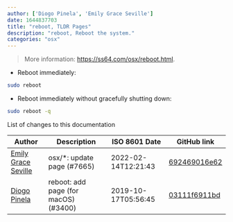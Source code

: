 ```yaml
---
author: ['Diogo Pinela', 'Emily Grace Seville']
date: 1644837703
title: "reboot, TLDR Pages"
description: "reboot, Reboot the system."
categories: "osx"
---
```

> More information: <https://ss64.com/osx/reboot.html>.

- Reboot immediately:

```bash
sudo reboot
```

- Reboot immediately without gracefully shutting down:

```bash
sudo reboot -q
```
List of changes to this documentation


Author | Description | ISO 8601 Date | GitHub link
------|-----|-----|-----
[Emily Grace Seville](mailto:emilyseville7cf@gmail.com) | osx/*: update page (#7665) | 2022-02-14T12:21:43 | [692469016e62](https://github.com/tldr-pages/tldr/commit/692469016e62d4410ec92a8f29272e447046a0d2)
[Diogo Pinela](mailto:diogoid7400@gmail.com) | reboot: add page (for macOS) (#3400) | 2019-10-17T05:56:45 | [03111f6911bd](https://github.com/tldr-pages/tldr/commit/03111f6911bd3ede611245de45e8b56b388ce90e)

